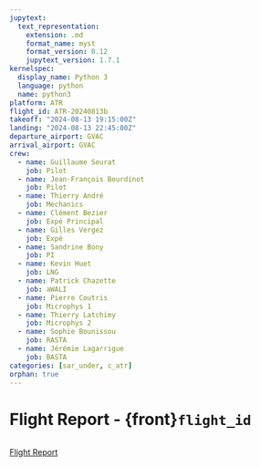 ```yaml
---
jupytext:
  text_representation:
    extension: .md
    format_name: myst
    format_version: 0.12
    jupytext_version: 1.7.1
kernelspec:
  display_name: Python 3
  language: python
  name: python3
platform: ATR
flight_id: ATR-20240813b
takeoff: "2024-08-13 19:15:00Z"
landing: "2024-08-13 22:45:00Z"
departure_airport: GVAC
arrival_airport: GVAC
crew:
  - name: Guillaume Seurat
    job: Pilot
  - name: Jean-François Bourdinot
    job: Pilot
  - name: Thierry André
    job: Mechanics
  - name: Clément Bezier
    job: Expé Principal
  - name: Gilles Vergez 
    job: Expé 
  - name: Sandrine Bony
    job: PI
  - name: Kevin Huet
    job: LNG
  - name: Patrick Chazette
    job: aWALI
  - name: Pierre Coutris
    job: Microphys 1
  - name: Thierry Latchimy
    job: Microphys 2
  - name: Sophie Bounissou
    job: RASTA
  - name: Jérémie Lagarrigue
    job: BASTA
categories: [sar_under, c_atr]
orphan: true
---
```

# Flight Report - {front}`flight_id`

```{badges}
```

[Flight Report](./REPORT-ATR-20240813b.pdf)